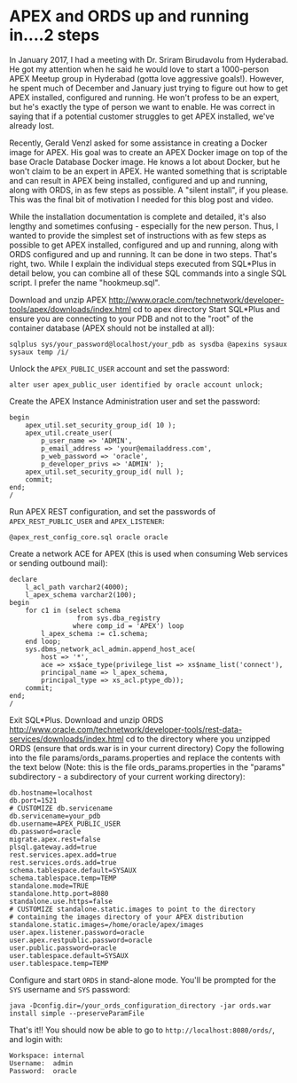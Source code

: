 # APEX and ORDS up and running in....2 steps

In January 2017, I had a meeting with Dr. Sriram Birudavolu from Hyderabad.  He got my attention when he said he would love to start a 1000-person APEX Meetup group in Hyderabad (gotta love aggressive goals!).  However, he spent much of December and January just trying to figure out how to get APEX installed, configured and running.  He won't profess to be an expert, but he's exactly the type of person we want to enable.  He was correct in saying that if a potential customer struggles to get APEX installed, we've already lost.

Recently, Gerald Venzl asked for some assistance in creating a Docker image for APEX.  His goal was to create an APEX Docker image on top of the base Oracle Database Docker image.  He knows a lot about Docker, but he won't claim to be an expert in APEX.  He wanted something that is scriptable and can result in APEX being installed, configured and up and running, along with ORDS, in as few steps as possible.  A "silent install", if you please. This was the final bit of motivation I needed for this blog post and video.

While the installation documentation is complete and detailed, it's also lengthy and sometimes confusing - especially for the new person.  Thus, I wanted to provide the simplest set of instructions with as few steps as possible to get APEX installed, configured and up and running, along with ORDS configured and up and running.  It can be done in two steps.  That's right, two.  While I explain the individual steps executed from SQL*Plus in detail below, you can combine all of these SQL commands into a single SQL script.  I prefer the name "hookmeup.sql".

Download and unzip APEX http://www.oracle.com/technetwork/developer-tools/apex/downloads/index.html
cd to apex directory
Start SQL*Plus and ensure you are connecting to your PDB and not to the "root" of the container database (APEX should not be installed at all):

    sqlplus sys/your_password@localhost/your_pdb as sysdba @apexins sysaux sysaux temp /i/

Unlock the `APEX_PUBLIC_USER` account and set the password:

    alter user apex_public_user identified by oracle account unlock;

Create the APEX Instance Administration user and set the password:

    begin
        apex_util.set_security_group_id( 10 );
        apex_util.create_user(
            p_user_name => 'ADMIN',
            p_email_address => 'your@emailaddress.com',
            p_web_password => 'oracle',
            p_developer_privs => 'ADMIN' );
        apex_util.set_security_group_id( null );
        commit;
    end;
    /

Run APEX REST configuration, and set the passwords of `APEX_REST_PUBLIC_USER` and `APEX_LISTENER`:

    @apex_rest_config_core.sql oracle oracle

Create a network ACE for APEX (this is used when consuming Web services or sending outbound mail):

    declare
        l_acl_path varchar2(4000);
        l_apex_schema varchar2(100);
    begin
        for c1 in (select schema
                     from sys.dba_registry
                    where comp_id = 'APEX') loop
            l_apex_schema := c1.schema;
        end loop;
        sys.dbms_network_acl_admin.append_host_ace(
            host => '*',
            ace => xs$ace_type(privilege_list => xs$name_list('connect'),
            principal_name => l_apex_schema,
            principal_type => xs_acl.ptype_db));
        commit;
    end;
    /

Exit SQL*Plus.  Download and unzip ORDS http://www.oracle.com/technetwork/developer-tools/rest-data-services/downloads/index.html
cd to the directory where you unzipped ORDS (ensure that ords.war is in your current directory)
Copy the following into the file params/ords_params.properties and replace the contents with the text below (Note:  this is the file ords_params.properties in the "params" subdirectory - a subdirectory of your current working directory):

    db.hostname=localhost
    db.port=1521
    # CUSTOMIZE db.servicename
    db.servicename=your_pdb
    db.username=APEX_PUBLIC_USER
    db.password=oracle
    migrate.apex.rest=false
    plsql.gateway.add=true
    rest.services.apex.add=true
    rest.services.ords.add=true
    schema.tablespace.default=SYSAUX
    schema.tablespace.temp=TEMP
    standalone.mode=TRUE
    standalone.http.port=8080
    standalone.use.https=false
    # CUSTOMIZE standalone.static.images to point to the directory
    # containing the images directory of your APEX distribution
    standalone.static.images=/home/oracle/apex/images
    user.apex.listener.password=oracle
    user.apex.restpublic.password=oracle
    user.public.password=oracle
    user.tablespace.default=SYSAUX
    user.tablespace.temp=TEMP

Configure and start `ORDS` in stand-alone mode.  You'll be prompted for the `SYS` username and `SYS` password:

    java -Dconfig.dir=/your_ords_configuration_directory -jar ords.war install simple --preserveParamFile

That's it!!  You should now be able to go to `http://localhost:8080/ords/`, and login with:

    Workspace: internal
    Username:  admin
    Password:  oracle
